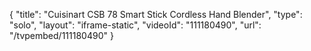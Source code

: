 {
    "title": "Cuisinart CSB 78 Smart Stick Cordless Hand Blender",
    "type": "solo",
    "layout": "iframe-static",
    "videoId": "111180490",
    "url": "\/tvpembed\/111180490"
}